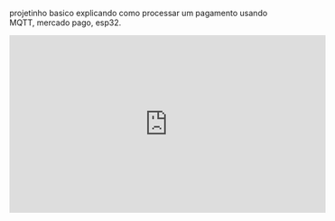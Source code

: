 projetinho basico explicando como processar um pagamento usando MQTT, mercado pago, esp32.


[<iframe width="560" height="315" src="https://www.youtube.com/embed/cUQvIgh0D68?si=xf2G4Ikmb38-Uf5U" title="YouTube video player" frameborder="0" allow="accelerometer; autoplay; clipboard-write; encrypted-media; gyroscope; picture-in-picture; web-share" referrerpolicy="strict-origin-when-cross-origin" allowfullscreen></iframe>](https://www.youtube.com/watch?v=cUQvIgh0D68&)
